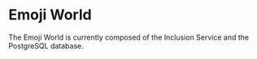 # Emoji World

The Emoji World is currently composed of the Inclusion Service and the PostgreSQL database.